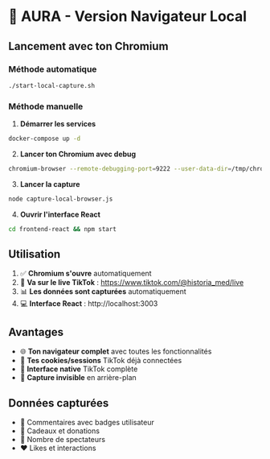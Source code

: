 # 🚀 AURA - Version Navigateur Local

## Lancement avec ton Chromium

### Méthode automatique
```bash
./start-local-capture.sh
```

### Méthode manuelle

1. **Démarrer les services**
```bash
docker-compose up -d
```

2. **Lancer ton Chromium avec debug**
```bash
chromium-browser --remote-debugging-port=9222 --user-data-dir=/tmp/chromium-debug
```

3. **Lancer la capture**
```bash
node capture-local-browser.js
```

4. **Ouvrir l'interface React**
```bash
cd frontend-react && npm start
```

## Utilisation

1. ✅ **Chromium s'ouvre** automatiquement
2. 🎯 **Va sur le live TikTok** : https://www.tiktok.com/@historia_med/live
3. 📊 **Les données sont capturées** automatiquement
4. 💻 **Interface React** : http://localhost:3003

## Avantages

- 🌐 **Ton navigateur complet** avec toutes les fonctionnalités
- 🔐 **Tes cookies/sessions** TikTok déjà connectées
- 📱 **Interface native** TikTok complète
- 🚀 **Capture invisible** en arrière-plan

## Données capturées

- 💬 Commentaires avec badges utilisateur
- 🎁 Cadeaux et donations
- 👥 Nombre de spectateurs
- ❤️ Likes et interactions
